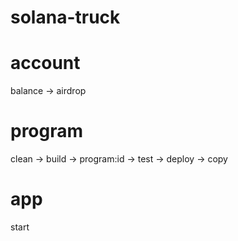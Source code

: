 # solana-truck

# account

balance -> airdrop

# program

clean -> build -> program:id -> test -> deploy -> copy

# app

start
